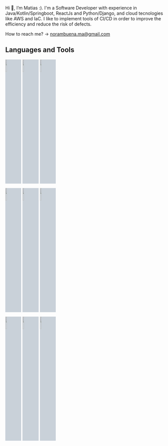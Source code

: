 Hi 👋, I’m Matias :). I'm a Software Developer with experience in Java/Kotlin/Springboot, ReactJs and Python/Django, and cloud tecnologies like AWS and IaC. I like to implement tools of CI/CD in order to improve the efficiency and reduce the risk of defects.

How to reach me? -> norambuena.ma@gmail.com

## Languages and Tools

<p>
  <code><img width="10%" src="https://www.vectorlogo.zone/logos/amazon_aws/amazon_aws-ar21.svg" style="background-color:#c9d1d9"></code>
  <code><img width="10%" src="https://www.vectorlogo.zone/logos/java/java-ar21.svg" style="background-color:#c9d1d9"></code>
  <code><img width="10%" src="https://www.vectorlogo.zone/logos/kotlinlang/kotlinlang-ar21.svg" style="background-color:#c9d1d9"></code>
  <br />

  <code><img width="10%" src="https://www.vectorlogo.zone/logos/docker/docker-ar21.svg" style="background-color:#c9d1d9"></code>
  <code><img width="10%" src="https://www.vectorlogo.zone/logos/springio/springio-ar21.svg" style="background-color:#c9d1d9"></code>
  <code><img width="10%" src="https://www.vectorlogo.zone/logos/oracle/oracle-ar21.svg" style="background-color:#c9d1d9"></code>
  <br />

  <code><img width="10%" src="https://www.vectorlogo.zone/logos/jenkins/jenkins-icon.svg" style="background-color:#c9d1d9"></code>
  <code><img width="10%" src="https://www.vectorlogo.zone/logos/reactjs/reactjs-icon.svg" style="background-color:#c9d1d9"></code>
  <code><img width="10%" src="https://www.vectorlogo.zone/logos/terraformio/terraformio-icon.svg" style="background-color:#c9d1d9"></code>
  <br />
 
</p>

